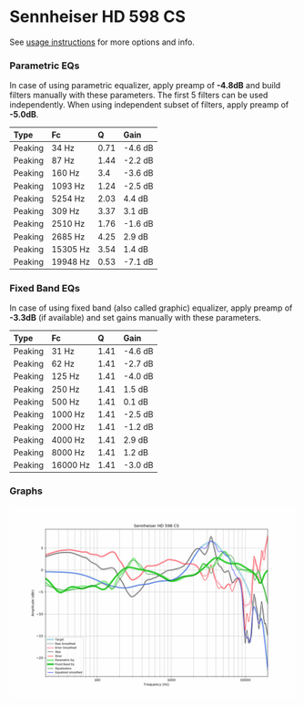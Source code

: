 # Sennheiser HD 598 CS
See [usage instructions](https://github.com/jaakkopasanen/AutoEq#usage) for more options and info.

### Parametric EQs
In case of using parametric equalizer, apply preamp of **-4.8dB** and build filters manually
with these parameters. The first 5 filters can be used independently.
When using independent subset of filters, apply preamp of **-5.0dB**.

| Type    | Fc       |    Q | Gain    |
|:--------|:---------|:-----|:--------|
| Peaking | 34 Hz    | 0.71 | -4.6 dB |
| Peaking | 87 Hz    | 1.44 | -2.2 dB |
| Peaking | 160 Hz   | 3.4  | -3.6 dB |
| Peaking | 1093 Hz  | 1.24 | -2.5 dB |
| Peaking | 5254 Hz  | 2.03 | 4.4 dB  |
| Peaking | 309 Hz   | 3.37 | 3.1 dB  |
| Peaking | 2510 Hz  | 1.76 | -1.6 dB |
| Peaking | 2685 Hz  | 4.25 | 2.9 dB  |
| Peaking | 15305 Hz | 3.54 | 1.4 dB  |
| Peaking | 19948 Hz | 0.53 | -7.1 dB |

### Fixed Band EQs
In case of using fixed band (also called graphic) equalizer, apply preamp of **-3.3dB**
(if available) and set gains manually with these parameters.

| Type    | Fc       |    Q | Gain    |
|:--------|:---------|:-----|:--------|
| Peaking | 31 Hz    | 1.41 | -4.6 dB |
| Peaking | 62 Hz    | 1.41 | -2.7 dB |
| Peaking | 125 Hz   | 1.41 | -4.0 dB |
| Peaking | 250 Hz   | 1.41 | 1.5 dB  |
| Peaking | 500 Hz   | 1.41 | 0.1 dB  |
| Peaking | 1000 Hz  | 1.41 | -2.5 dB |
| Peaking | 2000 Hz  | 1.41 | -1.2 dB |
| Peaking | 4000 Hz  | 1.41 | 2.9 dB  |
| Peaking | 8000 Hz  | 1.41 | 1.2 dB  |
| Peaking | 16000 Hz | 1.41 | -3.0 dB |

### Graphs
![](./Sennheiser%20HD%20598%20CS.png)